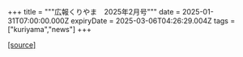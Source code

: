 +++
title = """広報くりやま　2025年2月号"""
date = 2025-01-31T07:00:00.000Z
expiryDate = 2025-03-06T04:26:29.004Z
tags = ["kuriyama","news"]
+++


[[source]](https://www.town.kuriyama.hokkaido.jp/site/koho/30079.html)

